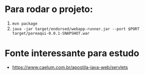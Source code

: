 # Para rodar o projeto:
1. `mvn package`
2. `java -jar target/endorsed/webapp-runner.jar --port $PORT target/pareaqui-0.0.1-SNAPSHOT.war`
# Fonte interessante para estudo
* https://www.caelum.com.br/apostila-java-web/servlets